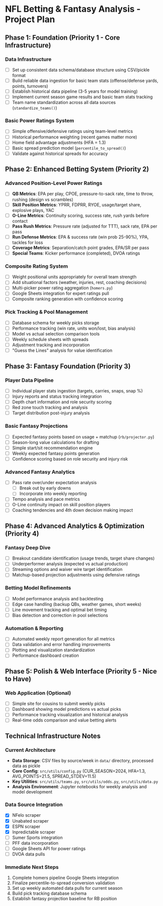 # NFL Betting & Fantasy Analysis - Project Plan

## Phase 1: Foundation (Priority 1 - Core Infrastructure)

### Data Infrastructure
- [ ] Set up consistent data schema/database structure using CSV/pickle format
- [ ] Build reliable data ingestion for basic team stats (offense/defense yards, points, turnovers)
- [ ] Establish historical data pipeline (3-5 years for model training)
- [ ] Implement current season game results and basic team stats tracking
- [ ] Team name standardization across all data sources (`standardize_teams()`)

### Basic Power Ratings System
- [ ] Simple offensive/defensive ratings using team-level metrics
- [ ] Historical performance weighting (recent games matter more)
- [ ] Home field advantage adjustments (HFA = 1.3)
- [ ] Basic spread prediction model (`percentile_to_spread()`)
- [ ] Validate against historical spreads for accuracy

## Phase 2: Enhanced Betting System (Priority 2)

### Advanced Position-Level Power Ratings
- [ ] **QB Metrics**: EPA per play, CPOE, pressure-to-sack rate, time to throw, rushing (design vs scrambles)
- [ ] **Skill Position Metrics**: YPRR, FDPRR, RYOE, usage/target share, explosive plays, YAC
- [ ] **O-Line Metrics**: Continuity scoring, success rate, rush yards before contact
- [ ] **Pass Rush Metrics**: Pressure rate (adjusted for TTT), sack rate, EPA per pass
- [ ] **Run Defense Metrics**: EPA & success rate (win prob 25-90%), YPA, tackles for loss
- [ ] **Coverage Metrics**: Separation/catch point grades, EPA/SR per pass
- [ ] **Special Teams**: Kicker performance (completed), DVOA ratings

### Composite Rating System
- [ ] Weight positional units appropriately for overall team strength
- [ ] Add situational factors (weather, injuries, rest, coaching decisions)
- [ ] Multi-picker power rating aggregation (`homers.py`)
- [ ] Google Sheets integration for expert ratings pull
- [ ] Composite ranking generation with confidence scoring

### Pick Tracking & Pool Management
- [ ] Database schema for weekly picks storage
- [ ] Performance tracking (win rate, units won/lost, bias analysis)
- [ ] Model vs actual selection comparison tools
- [ ] Weekly schedule sheets with spreads
- [ ] Adjustment tracking and incorporation
- [ ] "Guess the Lines" analysis for value identification

## Phase 3: Fantasy Foundation (Priority 3)

### Player Data Pipeline
- [ ] Individual player stats ingestion (targets, carries, snaps, snap %)
- [ ] Injury reports and status tracking integration
- [ ] Depth chart information and role security scoring
- [ ] Red zone touch tracking and analysis
- [ ] Target distribution post-injury analysis

### Basic Fantasy Projections
- [ ] Expected fantasy points based on usage + matchup (`rb/projector.py`)
- [ ] Season-long value calculations for drafting
- [ ] Simple start/sit recommendation engine
- [ ] Weekly expected fantasy points generation
- [ ] Confidence scoring based on role security and injury risk

### Advanced Fantasy Analytics
- [ ] Pass rate over/under expectation analysis
  - [ ] Break out by early downs
  - [ ] Incorporate into weekly reporting
- [ ] Tempo analysis and pace metrics
- [ ] O-Line continuity impact on skill position players
- [ ] Coaching tendencies and 4th down decision making impact

## Phase 4: Advanced Analytics & Optimization (Priority 4)

### Fantasy Deep Dive
- [ ] Breakout candidate identification (usage trends, target share changes)
- [ ] Underperformer analysis (expected vs actual production)
- [ ] Streaming options and waiver wire target identification
- [ ] Matchup-based projection adjustments using defensive ratings

### Betting Model Refinements
- [ ] Model performance analysis and backtesting
- [ ] Edge case handling (backup QBs, weather games, short weeks)
- [ ] Line movement tracking and optimal bet timing
- [ ] Bias detection and correction in pool selections

### Automation & Reporting
- [ ] Automated weekly report generation for all metrics
- [ ] Data validation and error handling improvements
- [ ] Plotting and visualization standardization
- [ ] Performance dashboard creation

## Phase 5: Polish & Web Interface (Priority 5 - Nice to Have)

### Web Application (Optional)
- [ ] Simple site for cousins to submit weekly picks
- [ ] Dashboard showing model predictions vs actual picks
- [ ] Performance tracking visualization and historical analysis
- [ ] Real-time odds comparison and value betting alerts

## Technical Infrastructure Notes

### Current Architecture
- **Data Storage**: CSV files by source/week in `data/` directory, processed data as pickle
- **Core Config**: `src/utils/config.py` (CUR_SEASON=2024, HFA=1.3, AVG_POINTS=21.5, SPREAD_STDEV=11.5)
- **Key Utilities**: `src/utils/teams.py`, `src/utils/odds.py`, `src/utils/data.py`
- **Analysis Environment**: Jupyter notebooks for weekly analysis and model development

### Data Source Integration
- [x] NFelo scraper
- [x] Unabated scraper
- [x] ESPN scraper
- [x] Inpredictable scraper
- [ ] Sumer Sports integration
- [ ] PFF data incorporation
- [ ] Google Sheets API for power ratings
- [ ] DVOA data pulls

### Immediate Next Steps
1. Complete homers pipeline Google Sheets integration
2. Finalize percentile-to-spread conversion validation
3. Set up weekly automated data pulls for current season
4. Build pick tracking database schema
5. Establish fantasy projection baseline for RB position

